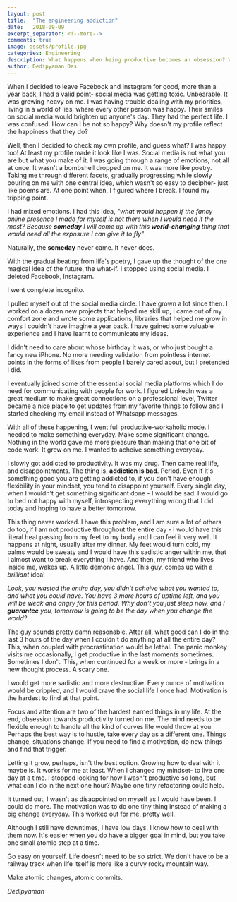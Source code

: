 ```yaml
---
layout: post
title:  "The engineering addiction"
date:   2018-09-09
excerpt_separator: <!--more-->
comments: true
image: assets/profile.jpg
categories: Engineering
description: What happens when being productive becomes an obsession? What if it becomes a drug? How do you deal with it? Let it grow or is it a no-no?
author: Dedipyaman Das
---
```


When I decided to leave Facebook and Instagram for good, more than a year back, I had a valid point- social media was getting toxic. Unbearable. It was growing heavy on me. I was having trouble dealing with my priorities, living in a world of lies, where every other person was happy. Their smiles on social media would brighten up anyone's day. They had the perfect life. I was confused. How can I be not so happy? Why doesn't my profile reflect the happiness that they do? 
<!--more-->

Well, then I decided to check my own profile, and guess what? I was happy too! At least my profile made it look like I was. Social media is not what you are but what you make of it. I was going through a range of emotions, not all at once. It wasn't a bombshell dropped on me. It was more like poetry. Taking me through different facets, gradually progressing while slowly pouring on me with one central idea, which wasn't so easy to decipher- just like poems are. 
At one point when, I figured where I break. I found my tripping point. 

I had mixed emotions. I had this idea, _"what would happen if the fancy online presence I made for myself is not there when I would need it the most? Because **someday** I will come up with this **world-changing** thing that would need all the exposure I can give it to fly"_. 

Naturally, the **someday** never came. It never does.

With the gradual beating from life's poetry, I gave up the thought of the one magical idea of the future, the what-if. I stopped using social media. I deleted Facebook, Instagram.  

I went complete incognito.

I pulled myself out of the social media circle. I have grown a lot since then. I worked on a dozen new projects that helped me skill up, I came out of my comfort zone and wrote some applications, libraries that helped me grow in ways I couldn't have imagine a year back. I have gained some valuable experience and I have learnt to communicate my ideas.

I didn't need to care about whose birthday it was, or who just bought a fancy new iPhone. No more needing validation from pointless internet points in the forms of likes from people I barely cared about, but I pretended I did.

I eventually joined some of the essential social media platforms which I do need for communicating with people for work. I figured LinkedIn was a great medium to make great connections on a professional level, Twitter became a nice place to get updates from my favorite things to follow and I started checking my email instead of Whatsapp messages.

With all of these happening, I went full productive-workaholic mode. I needed to make something everyday. Make some significant change. Nothing in the world gave me more pleasure than making that one bit of code work. It grew on me. I wanted to acheive something everyday. 

I slowly got addicted to productivity. It was my drug. Then came real life, and disappointments. The thing is, **addiction is bad**. Period. Even if it's something good you are getting addicted to, if you don't have enough flexibility in your mindset, you tend to disappoint yourself. Every single day, when I wouldn't get something significant done - I would be sad. I would go to bed not happy with myself, introspecting everything wrong that I did today and hoping to have a better tomorrow.

This thing never worked. I have this problem, and I am sure a lot of others do too, if I am not productive throughout the entire day - I would have this literal heat passing from my feet to my body and I can feel it very well. It happens at night, usually after my dinner. My feet would turn cold, my palms would be sweaty and I would have this sadistic anger within me, that I almost want to break everything I have. And then, my friend who lives inside me, wakes up. A little demonic angel. This guy, comes up with a _brilliant_ idea!

_Look, you wasted the entire day, you didn't acheive what you wanted to, and what you could have. You have 3 more hours of uptime left, and you will be weak and angry for this period. Why don't you just sleep now, and I **guarantee** you, tomorrow is going to be the day when you change the world?_

The guy sounds pretty damn reasonable. After all, what good can I do in the last 3 hours of the day when I couldn't do anything at all the entire day? This, when coupled with procrastination would be lethal. The panic monkey visits me occasionally, I get productive in the last moments sometimes. Sometimes I don't. This, when continued for a week or more - brings in a new thought process. A scary one.

I would get more sadistic and more destructive. Every ounce of motivation would be crippled, and I would crave the social life I once had. Motivation is the hardest to find at that point.

Focus and attention are two of the hardest earned things in my life. At the end, obsession towards productivity turned on me. The mind needs to be flexible enough to handle all the kind of curves life would throw at you. Perhaps the best way is to hustle, take every day as a different one. Things change, situations change. If you need to find a motivation, do new things and find that trigger.

Letting it grow, perhaps, isn't the best option. Growing how to deal with it maybe is. It works for me at least. When I changed my mindset- to live one day at a time. I stopped looking for how I wasn't productive so long, but what can I do in the next one hour? Maybe one tiny refactoring could help. 

It turned out, I wasn't as disappointed on myself as I would have been. I could do more. The motivation was to do one tiny thing instead of making a big change everyday. This worked out for me, pretty well. 

Although I still have downtimes, I have low days. I know how to deal with them now. It's easier when you do have a bigger goal in mind, but you take one small atomic step at a time.

Go easy on yourself. Life doesn't need to be so strict. We don't have to be a railway track when life itself is more like a curvy rocky mountain way. 

Make atomic changes, atomic commits. 

_Dedipyaman_